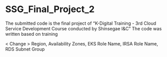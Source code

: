 # SSG_Final_Project_2
The submitted code is the final project of “K-Digital Training - 3rd Cloud Service Development Course conducted by Shinsegae I&C”
The code was written based on training

< Change >
Region,
Availability Zones, 
EKS Role Name,
IRSA Role Name,
RDS Subnet Group